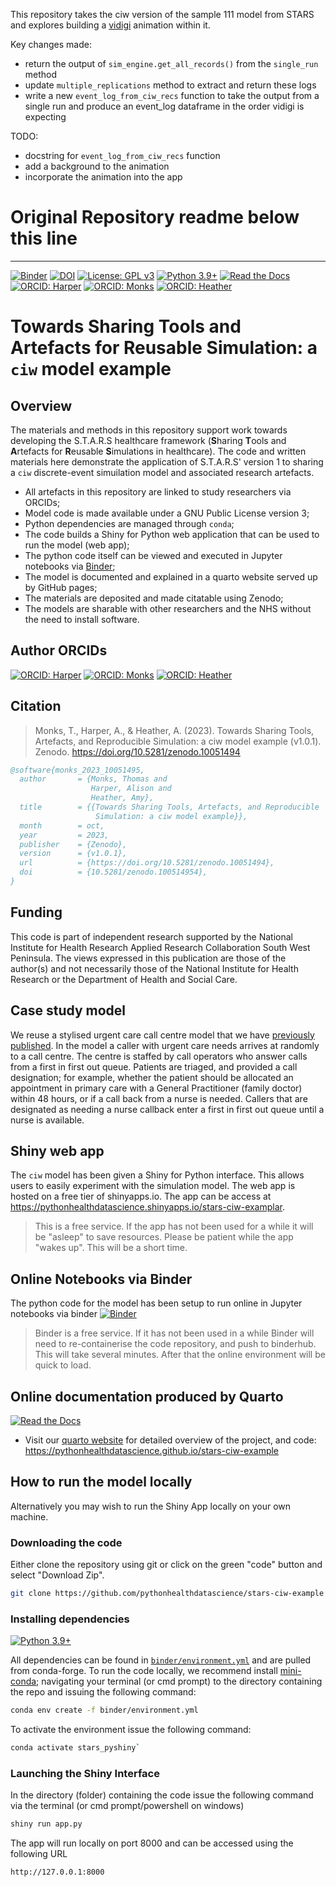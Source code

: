 This repository takes the ciw version of the sample 111 model from STARS and explores building a [vidigi](https://github.com/Bergam0t/vidigi) animation within it.


Key changes made:

- return the output of `sim_engine.get_all_records()` from the `single_run` method
- update `multiple_replications` method to extract and return these logs
- write a new `event_log_from_ciw_recs` function to take the output from a single run and produce an event_log dataframe in the order vidigi is expecting

TODO:
- docstring for `event_log_from_ciw_recs` function
- add a background to the animation
- incorporate the animation into the app

# Original Repository readme below this line

---


[![Binder](https://mybinder.org/badge_logo.svg)](https://mybinder.org/v2/gh/pythonhealthdatascience/stars-ciw-examplar/HEAD)
[![DOI](https://zenodo.org/badge/DOI/10.5281/zenodo.10051494.svg)](https://doi.org/10.5281/zenodo.10051494)
[![License: GPL v3](https://img.shields.io/badge/License-GPLv3-blue.svg)](https://www.gnu.org/licenses/gpl-3.0)
[![Python 3.9+](https://img.shields.io/badge/python-3.9+-blue.svg)](https://www.python.org/downloads/release/python-390/)
[![Read the Docs](https://readthedocs.org/projects/pip/badge/?version=latest)](https://pythonhealthdatascience.github.io/stars-ciw-examplar/)
[![ORCID: Harper](https://img.shields.io/badge/ORCID-0000--0001--5274--5037-brightgreen)](https://orcid.org/0000-0001-5274-5037)
[![ORCID: Monks](https://img.shields.io/badge/ORCID-0000--0003--2631--4481-brightgreen)](https://orcid.org/0000-0003-2631-4481)
[![ORCID: Heather](https://img.shields.io/badge/ORCID-0000--0002--6596--3479-brightgreen)](https://orcid.org/0000-0002-6596-3479)

#   Towards Sharing Tools and Artefacts for Reusable Simulation: a `ciw` model example

## Overview

The materials and methods in this repository support work towards developing the S.T.A.R.S healthcare framework (**S**haring **T**ools and **A**rtefacts for **R**eusable **S**imulations in healthcare).  The code and written materials here demonstrate the application of S.T.A.R.S' version 1 to sharing a `ciw` discrete-event simuilation model and associated research artefacts.

* All artefacts in this repository are linked to study researchers via ORCIDs;
* Model code is made available under a GNU Public License version 3;
* Python dependencies are managed through `conda`;
* The code builds a Shiny for Python web application that can be used to run the model (web app);
* The python code itself can be viewed and executed in Jupyter notebooks via [Binder](https://mybinder.org);
* The model is documented and explained in a quarto website served up by GitHub pages;
* The materials are deposited and made citatable using Zenodo;
* The models are sharable with other researchers and the NHS without the need to install software.

## Author ORCIDs

[![ORCID: Harper](https://img.shields.io/badge/ORCID-0000--0001--5274--5037-brightgreen)](https://orcid.org/0000-0001-5274-5037)
[![ORCID: Monks](https://img.shields.io/badge/ORCID-0000--0003--2631--4481-brightgreen)](https://orcid.org/0000-0003-2631-4481)
[![ORCID: Heather](https://img.shields.io/badge/ORCID-0000--0002--6596--3479-brightgreen)](https://orcid.org/0000-0002-6596-3479)

## Citation

> Monks, T., Harper, A., & Heather, A. (2023). Towards Sharing Tools, Artefacts, and Reproducible Simulation: a ciw model example (v1.0.1). Zenodo. https://doi.org/10.5281/zenodo.10051494

```bibtex
@software{monks_2023_10051495,
  author       = {Monks, Thomas and
                  Harper, Alison and
                  Heather, Amy},
  title        = {{Towards Sharing Tools, Artefacts, and Reproducible
                   Simulation: a ciw model example}},
  month        = oct,
  year         = 2023,
  publisher    = {Zenodo},
  version      = {v1.0.1},
  url	       = {https://doi.org/10.5281/zenodo.10051494},
  doi          = {10.5281/zenodo.100514954},
}
```

## Funding

This code is part of independent research supported by the National Institute for Health Research Applied Research Collaboration South West Peninsula. The views expressed in this publication are those of the author(s) and not necessarily those of the National Institute for Health Research or the Department of Health and Social Care.

## Case study model

We reuse a stylised urgent care call centre model that we have [previously published](https://openresearch.nihr.ac.uk/articles/3-48). In the model a caller with urgent care needs arrives at randomly to a call centre. The centre is staffed by call operators who answer calls from a first in first out queue. Patients are triaged, and provided a call designation; for example, whether the patient should be allocated an appointment in primary care with a General Practitioner (family doctor) within 48 hours, or if a call back from a nurse is needed.  Callers that are designated as needing a nurse callback enter a first in first out queue until a nurse is available.

## Shiny web app

The `ciw` model has been given a Shiny for Python interface.  This allows users to easily experiment with the simulation model.  The web app is hosted on a free tier of shinyapps.io.  The app can be access at <https://pythonhealthdatascience.shinyapps.io/stars-ciw-examplar>.

> This is a free service. If the app has not been used for a while it will be "asleep" to save resources. Please be patient while the app "wakes up".  This will be a short time.

## Online Notebooks via Binder

The python code for the model has been setup to run online in Jupyter notebooks via binder [![Binder](https://mybinder.org/badge_logo.svg)](https://mybinder.org/v2/gh/pythonhealthdatascience/stars-ciw-examplar/HEAD)

> Binder is a free service.  If it has not been used in a while Binder will need to re-containerise the code repository, and push to binderhub. This will take several minutes. After that the online environment will be quick to load.

## Online documentation produced by Quarto

[![Read the Docs](https://readthedocs.org/projects/pip/badge/?version=latest)](https://pythonhealthdatascience.github.io/stars-ciw-example/)

* Visit our [quarto website](https://pythonhealthdatascience.github.io/stars-ciw-example/) for detailed overview of the project, and code: https://pythonhealthdatascience.github.io/stars-ciw-example

## How to run the model locally

Alternatively you may wish to run the Shiny App locally on your own machine.

### Downloading the code

Either clone the repository using git or click on the green "code" button and select "Download Zip".

```bash
git clone https://github.com/pythonhealthdatascience/stars-ciw-example
```

### Installing dependencies

[![Python 3.9+](https://img.shields.io/badge/python-3.9+-blue.svg)](https://www.python.org/downloads/release/python-390/)

All dependencies can be found in [`binder/environment.yml`]() and are pulled from conda-forge.  To run the code locally, we recommend install [mini-conda](https://docs.conda.io/en/latest/miniconda.html); navigating your terminal (or cmd prompt) to the directory containing the repo and issuing the following command:

```bash
conda env create -f binder/environment.yml
```

To activate the environment issue the following command:

```bash
conda activate stars_pyshiny`
```

### Launching the Shiny Interface

In the directory (folder) containing the code issue the following command via the terminal (or cmd prompt/powershell on windows)

```bash
shiny run app.py
```

The app will run locally on port 8000 and can be accessed using the following URL

```
http://127.0.0.1:8000
```
